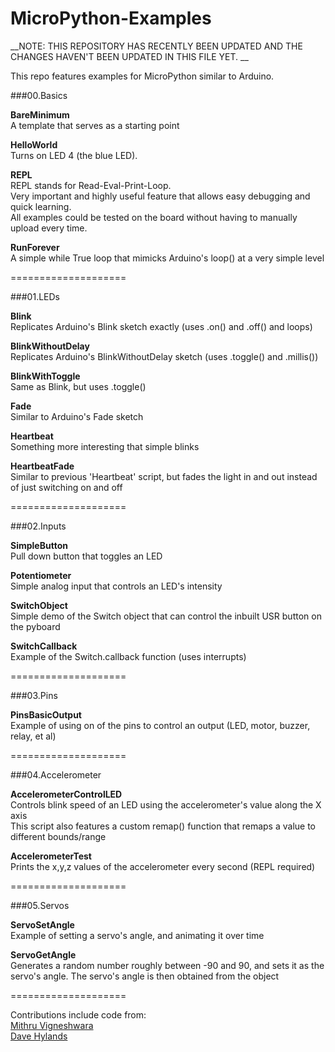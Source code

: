 MicroPython-Examples
====================


__NOTE: THIS REPOSITORY HAS RECENTLY BEEN UPDATED AND THE CHANGES HAVEN'T BEEN UPDATED IN THIS FILE YET. __



This repo features examples for MicroPython similar to Arduino.

###00.Basics

__BareMinimum__  
A template that serves as a starting point

__HelloWorld__  
Turns on LED 4 (the blue LED).

__REPL__  
REPL stands for Read-Eval-Print-Loop.  
Very important and highly useful feature that allows easy debugging and quick learning.  
All examples could be tested on the board without having to manually upload every time. 

__RunForever__  
A simple while True loop that mimicks Arduino's loop() at a very simple level

====================
  
###01.LEDs

__Blink__  
Replicates Arduino's Blink sketch exactly (uses .on() and .off() and loops) 

__BlinkWithoutDelay__  
Replicates Arduino's BlinkWithoutDelay sketch (uses .toggle() and .millis())

__BlinkWithToggle__  
Same as Blink, but uses .toggle()

__Fade__  
Similar to Arduino's Fade sketch

__Heartbeat__  
Something more interesting that simple blinks 

__HeartbeatFade__  
Similar to previous 'Heartbeat' script, but fades the light in and out instead of just switching on and off  

====================

###02.Inputs

__SimpleButton__  
Pull down button that toggles an LED

__Potentiometer__  
Simple analog input that controls an LED's intensity

__SwitchObject__  
Simple demo of the Switch object that can control the inbuilt USR button on the pyboard

__SwitchCallback__  
Example of the Switch.callback function (uses interrupts)

====================

###03.Pins

__PinsBasicOutput__  
Example of using on of the pins to control an output (LED, motor, buzzer, relay, et al)

====================

###04.Accelerometer

__AccelerometerControlLED__  
Controls blink speed of an LED using the accelerometer's value along the X axis  
This script also features a custom remap() function that remaps a value to different bounds/range  

__AccelerometerTest__  
Prints the x,y,z values of the accelerometer every second (REPL required)  

====================

###05.Servos

__ServoSetAngle__  
Example of setting a servo's angle, and animating it over time

__ServoGetAngle__  
Generates a random number roughly between -90 and 90, and sets it as the servo's angle. The servo's angle is then obtained from the object

====================

Contributions include code from:  
[Mithru Vigneshwara](https://github.com/mithru/MicroPython-Examples/)  
[Dave Hylands](https://github.com/dhylands/upy-examples/)
